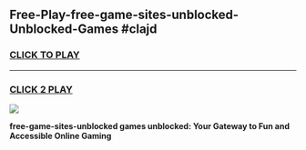
## Free-Play-free-game-sites-unblocked-Unblocked-Games #clajd
<h3>
<a href="https://news.freeplayer.one?title=free-game-sites-unblocked&ref=8M">CLICK TO PLAY</a></h3>
<hr>

<h3>
<a href="https://news.freeplayer.one?title=free-game-sites-unblocked&ref=8M">CLICK 2 PLAY</a>
  
</h3>

<a href="https://news.freeplayer.one?title=free-game-sites-unblocked&ref=8M"><img src="https://clearcache.store/games.png"></a>


**free-game-sites-unblocked games unblocked: Your Gateway to Fun and Accessible Online Gaming**
